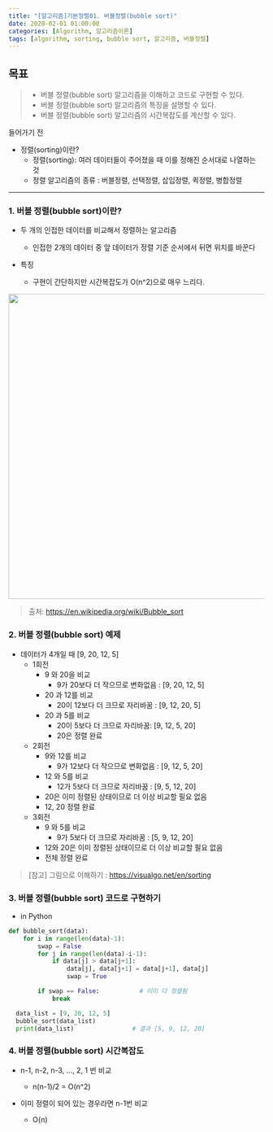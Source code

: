 ```yaml
---
title: "[알고리즘]기본정렬01. 버블정렬(bubble sort)"
date: 2020-02-01 01:00:00
categories: [Algorithm, 알고리즘이론]
tags: [algorithm, sorting, bubble sort, 알고리즘, 버블정렬]
---
```

## 목표
> * 버블 정렬(bubble sort) 알고리즘을 이해하고 코드로 구현할 수 있다.   
> * 버블 정렬(bubble sort) 알고리즘의 특징을 설명할 수 있다.   
> * 버블 정렬(bubble sort) 알고리즘의 시간복잡도를 계산할 수 있다.

들어가기 전

* 정렬(sorting)이란?
  - 정렬(sorting): 여러 데이터들이 주어졌을 때 이를 정해진 순서대로 나열하는 것
  - 정렬 알고리즘의 종류 : 버블정렬, 선택정렬, 삽입정렬, 퀵정렬, 병합정렬   

------------------------------------------------------

### 1. 버블 정렬(bubble sort)이란?
* 두 개의 인접한 데이터를 비교해서 정렬하는 알고리즘
  - 인접한 2개의 데이터 중 앞 데이터가 정렬 기준 순서에서 뒤면 위치를 바꾼다

* 특징
  - 구현이 간단하지만 시간복잡도가 O(n^2)으로 매우 느리다.
  

<img src="https://upload.wikimedia.org/wikipedia/commons/c/c8/Bubble-sort-example-300px.gif" width=600/>


> 출처: <https://en.wikipedia.org/wiki/Bubble_sort>

### 2. 버블 정렬(bubble sort) 예제
* 데이터가 4개일 때 [9, 20, 12, 5]
  - 1회전
    + 9 와 20을 비교
      + 9가 20보다 더 작으므로 변화없음 : [9, 20, 12, 5]
    + 20 과 12를 비교
      + 20이 12보다 더 크므로 자리바꿈 : [9, 12, 20, 5]
    + 20 과 5를 비교
      + 20이 5보다 더 크므로 자리바꿈: [9, 12, 5, 20]
      + 20은 정렬 완료
  - 2회전
    + 9와 12를 비교
      + 9가 12보다 더 작으므로 변화없음 : [9, 12, 5, 20]
    + 12 와 5를 비교
      + 12가 5보다 더 크므로 자리바꿈 : [9, 5, 12, 20]
    + 20은 이미 정렬된 상태이므로 더 이상 비교할 필요 없음
    + 12, 20 정렬 완료
  - 3회전
    + 9 와 5를 비교
      + 9가 5보다 더 크므로 자리바꿈 : [5, 9, 12, 20]
    + 12와 20은 이미 정렬된 상태이므로 더 이상 비교할 필요 없음
    + 전체 정렬 완료

> [참고] 그림으로 이해하기 : <https://visualgo.net/en/sorting>

### 3. 버블 정렬(bubble sort) 코드로 구현하기

* in Python
```python
def bubble_sort(data):
    for i in range(len(data)-1):
        swap = False
        for j in range(len(data)-i-1):
            if data[j] > data[j+1]:
                data[j], data[j+1] = data[j+1], data[j]
                swap = True

        if swap == False:           # 이미 다 정렬됨
            break

  data_list = [9, 20, 12, 5]
  bubble_sort(data_list)
  print(data_list)                # 결과 [5, 9, 12, 20]
```

### 4. 버블 정렬(bubble sort) 시간복잡도

* n-1, n-2, n-3, ..., 2, 1 번 비교
  - n(n-1)/2 = O(n^2)

* 이미 정렬이 되어 있는 경우라면 n-1번 비교
  - O(n)
